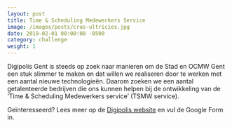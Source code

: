 ```yaml
---
layout: post                                
title: Time & Scheduling Medewerkers Service
image: /images/posts/cras-ultricies.jpg
date: 2019-02-01 00:00:00 -0500
category: challenge
weight: 1
---
```


Digipolis Gent is steeds op zoek naar manieren om de Stad en OCMW Gent een stuk slimmer te maken 
en dat willen we realiseren door te werken met een aantal nieuwe technologieën. 
Daarom zoeken we een aantal getalenteerde bedrijven die ons kunnen helpen 
bij de ontwikkeling van de ‘Time & Scheduling Medewerkers service’ (TSMW service).

Geïnteresseerd? Lees meer op de [Digipolis website](https://www.digipolis.be/projecten/TSMWservice_challenge) en vul de Google Form in.
